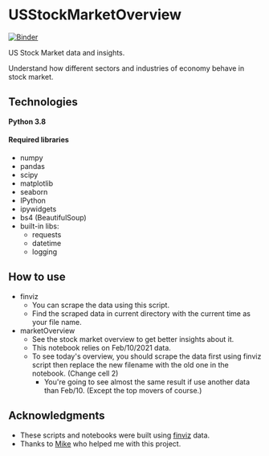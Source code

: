 # USStockMarketOverview
[![Binder](https://mybinder.org/badge_logo.svg)](https://mybinder.org/v2/gh/MRyderOC/USStockMarketOverview/main?urlpath=voila%2Frender%2FmarketOverview.ipynb)

US Stock Market data and insights.

Understand how different sectors and industries of economy behave in stock market.

## Technologies

**Python 3.8**
#### Required libraries
- numpy
- pandas
- scipy
- matplotlib
- seaborn
- IPython
- ipywidgets
- bs4 (BeautifulSoup)
- built-in libs:
  - requests
  - datetime
  - logging

## How to use

- finviz
  * You can scrape the data using this script.
  * Find the scraped data in current directory with the current time as your file name.
- marketOverview
  * See the stock market overview to get better insights about it.
  * This notebook relies on Feb/10/2021 data.
  * To see today's overview, you should scrape the data first using finviz script then replace the new filename with the old one in the notebook. (Change cell 2)
    * You're going to see almost the same result if use another data than Feb/10. (Except the top movers of course.)

## Acknowledgments

* These scripts and notebooks were built using [finviz](https://finviz.com/) data.
* Thanks to [Mike](https://github.com/mtodisco10) who helped me with this project.
